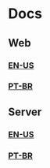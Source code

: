 # Docs
## Web
### [EN-US](https://github.com/ArthurFakhouri/NLW-Pocket/blob/main/web/READMEENUS.md)
### [PT-BR](https://github.com/ArthurFakhouri/NLW-Pocket/blob/main/web/README.md)

## Server
### [EN-US](https://github.com/ArthurFakhouri/NLW-Pocket/blob/main/server/READMEENUS.md)
### [PT-BR](https://github.com/ArthurFakhouri/NLW-Pocket/blob/main/server/README.md)
